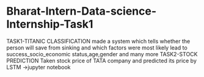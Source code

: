 # Bharat-Intern-Data-science-Internship-Task1
TASK1-TITANIC CLASSIFICATION
made a system which tells whether the person will save from sinking and which factors were most likely lead to success_socio_economic
status,age,gender and many more
TASK2-STOCK PREDICTION
Taken stock price of TATA company and predicted its price by LSTM
->jupyter notebook 
